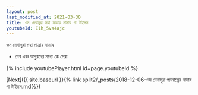 ```yaml
---
layout: post
last_modified_at: 2021-03-30
title: ওম দেবাসুরা মহা মাত্রায় নামায গা টাইমস
youtubeId: E1h_5va4ajc
---
```

 
 
 ওম দেবাসুরা মহা মাত্রায় নামায  
 
 -  দেব এবং অসুরদের মধ্যে কে সেরা 
 
  
 
  
 
 
 
 
 
 


{% include youtubePlayer.html id=page.youtubeId %}
 
[Next]({{ site.baseurl }}{% link  split2/_posts/2018-12-06-ওম দেবাসুরা গ্যানাস্রেয় নামায গা টাইমস.md%})
 
